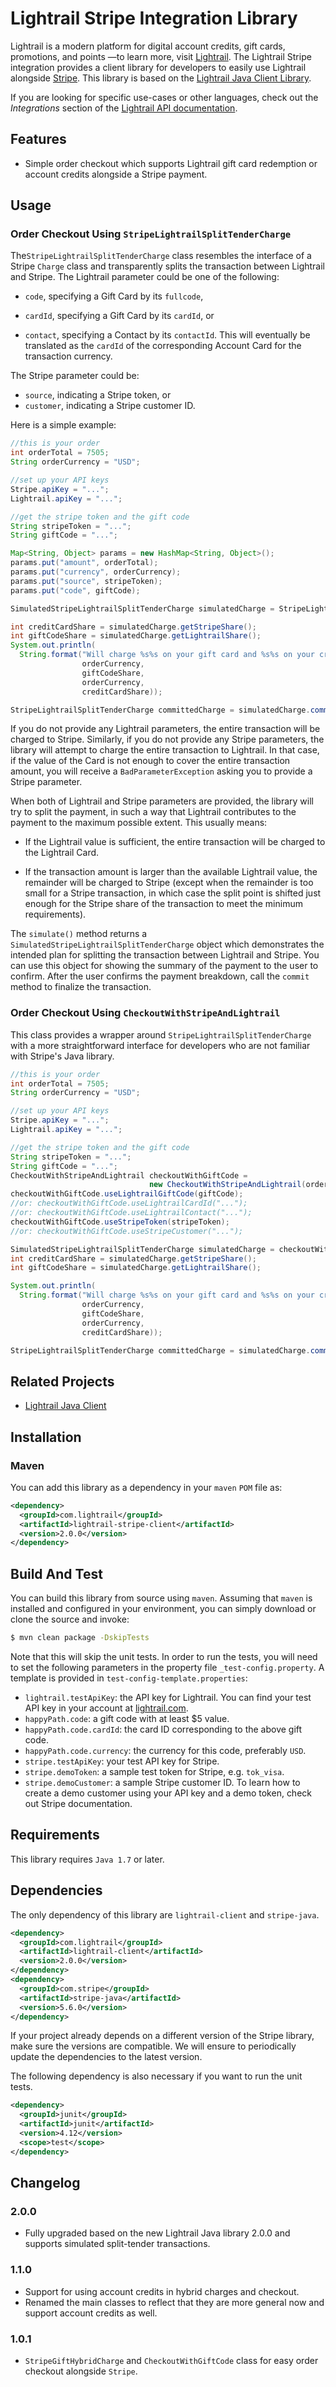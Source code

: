 # Lightrail Stripe Integration Library

Lightrail is a modern platform for digital account credits, gift cards, promotions, and points —to learn more, visit [Lightrail](https://www.lightrail.com/). The Lightrail Stripe integration provides a client library for developers to easily use Lightrail alongside [Stripe](https://stripe.com/). This library is based on the [Lightrail Java Client Library](https://github.com/Giftbit/lightrail-client-java).

If you are looking for specific use-cases or other languages, check out the *Integrations* section of the [Lightrail API documentation](https://www.lightrail.com/docs/).

## Features ##
- Simple order checkout which supports Lightrail gift card redemption or account credits alongside a Stripe payment.

## Usage ##

### Order Checkout Using `StripeLightrailSplitTenderCharge`

The`StripeLightrailSplitTenderCharge` class resembles the interface of a Stripe `Charge` class and transparently splits the transaction between Lightrail and Stripe. The Lightrail parameter could be one of the following:

- `code`, specifying a Gift Card by its `fullcode`, 

- `cardId`, specifying a Gift Card by its `cardId`, or

- `contact`, specifying a Contact by its `contactId`. This will eventually be translated as the `cardId` of the corresponding Account Card for the transaction currency. 

The Stripe parameter could be:

- `source`, indicating a Stripe token, or 
- `customer`, indicating a Stripe customer ID. 

Here is a simple example:

```java
//this is your order
int orderTotal = 7505;
String orderCurrency = "USD";

//set up your API keys
Stripe.apiKey = "...";
Lightrail.apiKey = "...";

//get the stripe token and the gift code
String stripeToken = "...";
String giftCode = "...";

Map<String, Object> params = new HashMap<String, Object>();
params.put("amount", orderTotal);
params.put("currency", orderCurrency);
params.put("source", stripeToken);
params.put("code", giftCode);

SimulatedStripeLightrailSplitTenderCharge simulatedCharge = StripeLightrailSplitTenderCharge.simulate(params);

int creditCardShare = simulatedCharge.getStripeShare();
int giftCodeShare = simulatedCharge.getLightrailShare();
System.out.println(
  String.format("Will charge %s%s on your gift card and %s%s on your credit card..",
                orderCurrency, 
                giftCodeShare, 
                orderCurrency, 
                creditCardShare));

StripeLightrailSplitTenderCharge committedCharge = simulatedCharge.commit();
```

If you do not provide any Lightrail parameters, the entire transaction will be charged to Stripe. Similarly, if you do not provide any Stripe parameters, the library will attempt to charge the entire transaction to Lightrail. In that case, if the value of the Card is not enough to cover the entire transaction amount, you will receive a `BadParameterException` asking you to provide a Stripe parameter.

When both of Lightrail and Stripe parameters are provided, the library will try to split the payment, in such a way that Lightrail contributes to the payment to the maximum possible extent. This usually means:

- If the Lightrail value is sufficient, the entire transaction will be charged to the Lightrail Card.


- If the transaction amount is larger than the available Lightrail value, the remainder will be charged to Stripe (except when the remainder is too small for a Stripe transaction, in which case the split point is shifted just enough for the Stripe share of the transaction to meet the minimum requirements).

The `simulate()` method returns a `SimulatedStripeLightrailSplitTenderCharge` object which demonstrates the intended plan for splitting the transaction between Lightrail and Stripe. You can use this object for showing the summary of the payment to the user to confirm. After the user confirms the payment breakdown, call the `commit` method to finalize the transaction.

### Order Checkout Using `CheckoutWithStripeAndLightrail`

This class provides a wrapper around `StripeLightrailSplitTenderCharge` with a more straightforward interface for developers who are not familiar with Stripe's Java library. 

```java
//this is your order
int orderTotal = 7505;
String orderCurrency = "USD";

//set up your API keys
Stripe.apiKey = "...";
Lightrail.apiKey = "...";

//get the stripe token and the gift code
String stripeToken = "...";
String giftCode = "...";
CheckoutWithStripeAndLightrail checkoutWithGiftCode = 
                               new CheckoutWithStripeAndLightrail(orderTotal, orderCurrency);
checkoutWithGiftCode.useLightrailGiftCode(giftCode);
//or: checkoutWithGiftCode.useLightrailCardId("...");
//or: checkoutWithGiftCode.useLightrailContact("...");
checkoutWithGiftCode.useStripeToken(stripeToken);
//or: checkoutWithGiftCode.useStripeCustomer("...");

SimulatedStripeLightrailSplitTenderCharge simulatedCharge = checkoutWithGiftCode.simulate();
int creditCardShare = simulatedCharge.getStripeShare();
int giftCodeShare = simulatedCharge.getLightrailShare();

System.out.println(
  String.format("Will charge %s%s on your gift card and %s%s on your credit card..", 
                orderCurrency,
                giftCodeShare,
                orderCurrency,
                creditCardShare));

StripeLightrailSplitTenderCharge committedCharge = simulatedCharge.commit();
```

## Related Projects

- [Lightrail Java Client](https://github.com/Giftbit/lightrail-client-java)


## Installation ##
### Maven
You can add this library as a dependency in your `maven` `POM` file as:
```xml
<dependency>
  <groupId>com.lightrail</groupId>
  <artifactId>lightrail-stripe-client</artifactId>
  <version>2.0.0</version>
</dependency>
```

## Build And Test ##
You can build this library from source using `maven`. Assuming that `maven` is installed and configured in your environment, you can simply download or clone the source and invoke:
```sh
$ mvn clean package -DskipTests
```
Note that this will skip the unit tests. In order to run the tests, you will need to set the 
following parameters in the property file `_test-config.property`. A template 
is provided in `test-config-template.properties`:
- `lightrail.testApiKey`: the API key for Lightrail. You can find your test API key in your account at 
  [lightrail.com](lightrail.com). 
- `happyPath.code`: a gift code with at least $5 value.
- `happyPath.code.cardId`: the card ID corresponding to the above gift code.
- `happyPath.code.currency`: the currency for this code, preferably `USD`.
- `stripe.testApiKey`: your test API key for Stripe.
- `stripe.demoToken`: a sample test token for Stripe, e.g. `tok_visa`.
- `stripe.demoCustomer`: a sample Stripe customer ID. To learn how to create a demo customer using your API key and a demo token, check out Stripe documentation.  

## Requirements ## 
This library requires `Java 1.7` or later.

## Dependencies ##

The only dependency of this library are `lightrail-client` and `stripe-java`. 

```xml
<dependency>
  <groupId>com.lightrail</groupId>
  <artifactId>lightrail-client</artifactId>
  <version>2.0.0</version>
</dependency>
<dependency>
  <groupId>com.stripe</groupId>
  <artifactId>stripe-java</artifactId>
  <version>5.6.0</version>
</dependency>
```
If your project already depends on a different version of the Stripe library, make sure the versions are compatible. We will ensure to periodically update the dependencies to the latest version. 

The following dependency is also necessary if you want to run the unit tests.

```xml
<dependency>
  <groupId>junit</groupId>
  <artifactId>junit</artifactId>
  <version>4.12</version>
  <scope>test</scope>
</dependency>
```

## Changelog ## 

### 2.0.0

- Fully upgraded based on the new Lightrail Java library 2.0.0 and supports simulated split-tender transactions.

### 1.1.0

- Support for using account credits in hybrid charges and checkout.
- Renamed the main classes to reflect that they are more general now and support account credits as well.

### 1.0.1 ###

- `StripeGiftHybridCharge` and `CheckoutWithGiftCode` class for easy order checkout alongside `Stripe`.

